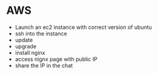 # AWS



- Launch an ec2 instance with correct version of ubuntu
- ssh into the instance
- update 
- upgrade
- install nginx 
- access nignx page with public IP
- share the IP in the chat


